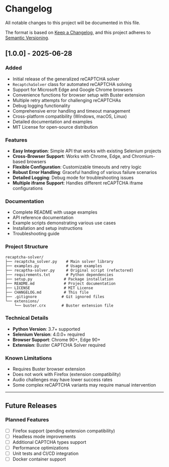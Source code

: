 # Changelog

All notable changes to this project will be documented in this file.

The format is based on [Keep a Changelog](https://keepachangelog.com/en/1.0.0/),
and this project adheres to [Semantic Versioning](https://semver.org/spec/v2.0.0.html).

## [1.0.0] - 2025-06-28

### Added
- Initial release of the generalized reCAPTCHA solver
- `RecaptchaSolver` class for automated reCAPTCHA solving
- Support for Microsoft Edge and Google Chrome browsers
- Convenience functions for browser setup with Buster extension
- Multiple retry attempts for challenging reCAPTCHAs
- Debug logging functionality
- Comprehensive error handling and timeout management
- Cross-platform compatibility (Windows, macOS, Linux)
- Detailed documentation and examples
- MIT License for open-source distribution

### Features
- **Easy Integration**: Simple API that works with existing Selenium projects
- **Cross-Browser Support**: Works with Chrome, Edge, and Chromium-based browsers  
- **Flexible Configuration**: Customizable timeouts and retry logic
- **Robust Error Handling**: Graceful handling of various failure scenarios
- **Detailed Logging**: Debug mode for troubleshooting issues
- **Multiple iframe Support**: Handles different reCAPTCHA iframe configurations

### Documentation
- Complete README with usage examples
- API reference documentation
- Example scripts demonstrating various use cases
- Installation and setup instructions
- Troubleshooting guide

### Project Structure
```
recaptcha-solver/
├── recaptcha_solver.py    # Main solver library
├── examples.py            # Usage examples
├── recaptha-solver.py     # Original script (refactored)
├── requirements.txt       # Python dependencies
├── setup.py              # Package installation
├── README.md             # Project documentation
├── LICENSE               # MIT License
├── CHANGELOG.md          # This file
├── .gitignore           # Git ignored files
└── extensions/
    └── buster.crx       # Buster extension file
```

### Technical Details
- **Python Version**: 3.7+ supported
- **Selenium Version**: 4.0.0+ required
- **Browser Support**: Chrome 90+, Edge 90+
- **Extension**: Buster CAPTCHA Solver required

### Known Limitations
- Requires Buster browser extension
- Does not work with Firefox (extension compatibility)
- Audio challenges may have lower success rates
- Some complex reCAPTCHA variants may require manual intervention

---

## Future Releases

### Planned Features
- [ ] Firefox support (pending extension compatibility)
- [ ] Headless mode improvements
- [ ] Additional CAPTCHA types support
- [ ] Performance optimizations
- [ ] Unit tests and CI/CD integration
- [ ] Docker container support

